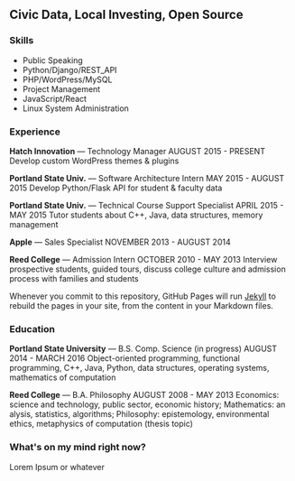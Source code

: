 ## Civic Data, Local Investing, Open Source

### Skills

- Public Speaking
- Python/Django/REST_API
- PHP/WordPress/MySQL
- Project Management 
- JavaScript/React
- Linux System Administration

### Experience

**Hatch Innovation**  —  Technology Manager AUGUST 2015 - PRESENTDevelop custom WordPress themes & plugins
**Portland State Univ.**  —  Software Architecture Intern MAY 2015 - AUGUST 2015Develop Python/Flask API for student & faculty data
**Portland State Univ.**  —  Technical Course Support Specialist APRIL 2015 - MAY 2015Tutor students about C++, Java, data structures, memory management
**Apple**  — Sales Specialist NOVEMBER 2013 - AUGUST 2014
**Reed College**  —  Admission InternOCTOBER 2010 - MAY 2013Interview prospective students, guided tours, discuss college culture and admission process with families and students

Whenever you commit to this repository, GitHub Pages will run [Jekyll](https://jekyllrb.com/) to rebuild the pages in your site, from the content in your Markdown files.

### Education

**Portland State University**  —  B.S. Comp. Science (in progress)AUGUST 2014 - MARCH 2016Object-oriented programming, functional programming, C++, Java, Python, data structures, operating systems, mathematics of computation
**Reed College**  —  B.A. PhilosophyAUGUST 2008 - MAY 2013Economics: science and technology, public sector, economic history; Mathematics: an alysis, statistics, algorithms;  Philosophy: epistemology, environmental ethics, metaphysics of computation (thesis topic)

### What's on my mind right now?

Lorem Ipsum or whatever
